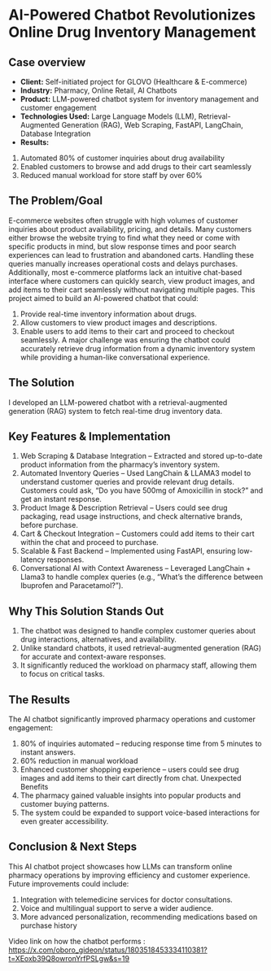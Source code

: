 # AI-Powered Chatbot Revolutionizes Online Drug Inventory Management
## Case overview
* __Client:__ Self-initiated project for GLOVO (Healthcare & E-commerce)
* __Industry:__ Pharmacy, Online Retail, AI Chatbots
* __Product:__ LLM-powered chatbot system for inventory management and customer engagement
* __Technologies Used:__ Large Language Models (LLM), Retrieval-Augmented Generation (RAG),
Web Scraping, FastAPI, LangChain, Database Integration
* __Results:__
1. Automated 80% of customer inquiries about drug availability
2. Enabled customers to browse and add drugs to their cart seamlessly
3. Reduced manual workload for store staff by over 60%
## The Problem/Goal
E-commerce websites often struggle with high volumes of customer inquiries about product
availability, pricing, and details. Many customers either browse the website trying to find what
they need or come with specific products in mind, but slow response times and poor search
experiences can lead to frustration and abandoned carts. Handling these queries manually
increases operational costs and delays purchases. Additionally, most e-commerce platforms
lack an intuitive chat-based interface where customers can quickly search, view product images,
and add items to their cart seamlessly without navigating multiple pages.
This project aimed to build an AI-powered chatbot that could:
1. Provide real-time inventory information about drugs.
2. Allow customers to view product images and descriptions.
3. Enable users to add items to their cart and proceed to checkout seamlessly.
A major challenge was ensuring the chatbot could accurately retrieve drug information from a
dynamic inventory system while providing a human-like conversational experience.
## The Solution
I developed an LLM-powered chatbot with a retrieval-augmented generation (RAG) system to
fetch real-time drug inventory data.
## Key Features & Implementation
1. Web Scraping & Database Integration – Extracted and stored up-to-date product
information from the pharmacy’s inventory system.
2. Automated Inventory Queries – Used LangChain & LLAMA3 model to understand
customer queries and provide relevant drug details. Customers could ask, “Do you have
500mg of Amoxicillin in stock?” and get an instant response.
3. Product Image & Description Retrieval – Users could see drug packaging, read usage
instructions, and check alternative brands, before purchase.
4. Cart & Checkout Integration – Customers could add items to their cart within the chat
and proceed to purchase.
5. Scalable & Fast Backend – Implemented using FastAPI, ensuring low-latency
responses.
6. Conversational AI with Context Awareness – Leveraged LangChain + Llama3 to
handle complex queries (e.g., “What’s the difference between Ibuprofen and
Paracetamol?”).
## Why This Solution Stands Out
1. The chatbot was designed to handle complex customer queries about drug interactions,
alternatives, and availability.
2. Unlike standard chatbots, it used retrieval-augmented generation (RAG) for accurate and
context-aware responses.
3. It significantly reduced the workload on pharmacy staff, allowing them to focus on critical
tasks.
## The Results
The AI chatbot significantly improved pharmacy operations and customer engagement:
1. 80% of inquiries automated – reducing response time from 5 minutes to instant answers.
2. 60% reduction in manual workload
3. Enhanced customer shopping experience – users could see drug images and add items to
their cart directly from chat.
Unexpected Benefits
1. The pharmacy gained valuable insights into popular products and customer buying
patterns.
2. The system could be expanded to support voice-based interactions for even greater
accessibility.
## Conclusion & Next Steps
This AI chatbot project showcases how LLMs can transform online pharmacy operations by
improving efficiency and customer experience. Future improvements could include:
1. Integration with telemedicine services for doctor consultations.
2. Voice and multilingual support to serve a wider audience.
3. More advanced personalization, recommending medications based on purchase history

Video link on how the chatbot performs : https://x.com/oboro_gideon/status/1803518453334110381?t=XEoxb39Q8owronYrfPSLgw&s=19
